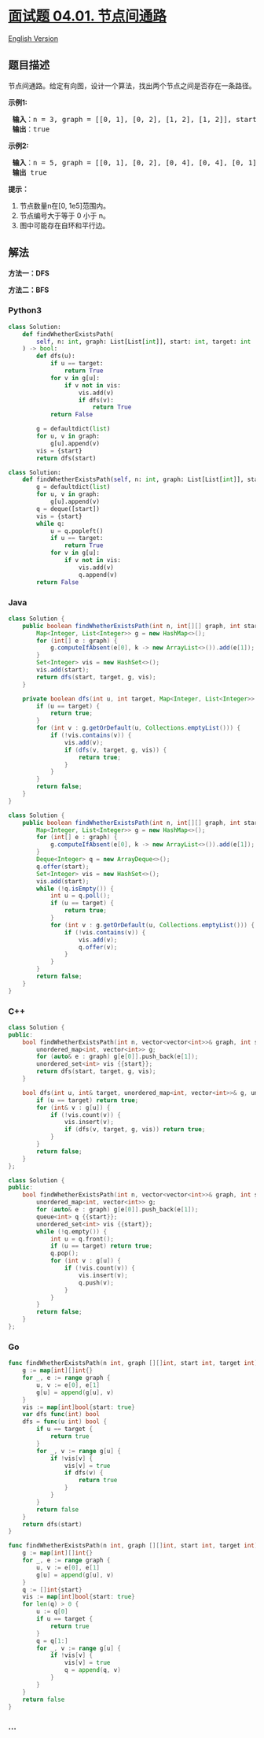 # [面试题 04.01. 节点间通路](https://leetcode.cn/problems/route-between-nodes-lcci)

[English Version](/lcci/04.01.Route%20Between%20Nodes/README_EN.md)

## 题目描述

<!-- 这里写题目描述 -->
<p>节点间通路。给定有向图，设计一个算法，找出两个节点之间是否存在一条路径。</p>

<p><strong>示例1:</strong></p>

<pre><strong> 输入</strong>：n = 3, graph = [[0, 1], [0, 2], [1, 2], [1, 2]], start = 0, target = 2
<strong> 输出</strong>：true
</pre>

<p><strong>示例2:</strong></p>

<pre><strong> 输入</strong>：n = 5, graph = [[0, 1], [0, 2], [0, 4], [0, 4], [0, 1], [1, 3], [1, 4], [1, 3], [2, 3], [3, 4]], start = 0, target = 4
<strong> 输出</strong> true
</pre>

<p><strong>提示：</strong></p>

<ol>
	<li>节点数量n在[0, 1e5]范围内。</li>
	<li>节点编号大于等于 0 小于 n。</li>
	<li>图中可能存在自环和平行边。</li>
</ol>

## 解法

<!-- 这里可写通用的实现逻辑 -->

**方法一：DFS**

**方法二：BFS**

<!-- tabs:start -->

### **Python3**

<!-- 这里可写当前语言的特殊实现逻辑 -->

```python
class Solution:
    def findWhetherExistsPath(
        self, n: int, graph: List[List[int]], start: int, target: int
    ) -> bool:
        def dfs(u):
            if u == target:
                return True
            for v in g[u]:
                if v not in vis:
                    vis.add(v)
                    if dfs(v):
                        return True
            return False

        g = defaultdict(list)
        for u, v in graph:
            g[u].append(v)
        vis = {start}
        return dfs(start)
```

```python
class Solution:
    def findWhetherExistsPath(self, n: int, graph: List[List[int]], start: int, target: int) -> bool:
        g = defaultdict(list)
        for u, v in graph:
            g[u].append(v)
        q = deque([start])
        vis = {start}
        while q:
            u = q.popleft()
            if u == target:
                return True
            for v in g[u]:
                if v not in vis:
                    vis.add(v)
                    q.append(v)
        return False
```

### **Java**

<!-- 这里可写当前语言的特殊实现逻辑 -->

```java
class Solution {
    public boolean findWhetherExistsPath(int n, int[][] graph, int start, int target) {
        Map<Integer, List<Integer>> g = new HashMap<>();
        for (int[] e : graph) {
            g.computeIfAbsent(e[0], k -> new ArrayList<>()).add(e[1]);
        }
        Set<Integer> vis = new HashSet<>();
        vis.add(start);
        return dfs(start, target, g, vis);
    }

    private boolean dfs(int u, int target, Map<Integer, List<Integer>> g, Set<Integer> vis) {
        if (u == target) {
            return true;
        }
        for (int v : g.getOrDefault(u, Collections.emptyList())) {
            if (!vis.contains(v)) {
                vis.add(v);
                if (dfs(v, target, g, vis)) {
                    return true;
                }
            }
        }
        return false;
    }
}
```

```java
class Solution {
    public boolean findWhetherExistsPath(int n, int[][] graph, int start, int target) {
        Map<Integer, List<Integer>> g = new HashMap<>();
        for (int[] e : graph) {
            g.computeIfAbsent(e[0], k -> new ArrayList<>()).add(e[1]);
        }
        Deque<Integer> q = new ArrayDeque<>();
        q.offer(start);
        Set<Integer> vis = new HashSet<>();
        vis.add(start);
        while (!q.isEmpty()) {
            int u = q.poll();
            if (u == target) {
                return true;
            }
            for (int v : g.getOrDefault(u, Collections.emptyList())) {
                if (!vis.contains(v)) {
                    vis.add(v);
                    q.offer(v);
                }
            }
        }
        return false;
    }
}
```

### **C++**

```cpp
class Solution {
public:
    bool findWhetherExistsPath(int n, vector<vector<int>>& graph, int start, int target) {
        unordered_map<int, vector<int>> g;
        for (auto& e : graph) g[e[0]].push_back(e[1]);
        unordered_set<int> vis {{start}};
        return dfs(start, target, g, vis);
    }

    bool dfs(int u, int& target, unordered_map<int, vector<int>>& g, unordered_set<int>& vis) {
        if (u == target) return true;
        for (int& v : g[u]) {
            if (!vis.count(v)) {
                vis.insert(v);
                if (dfs(v, target, g, vis)) return true;
            }
        }
        return false;
    }
};
```

```cpp
class Solution {
public:
    bool findWhetherExistsPath(int n, vector<vector<int>>& graph, int start, int target) {
        unordered_map<int, vector<int>> g;
        for (auto& e : graph) g[e[0]].push_back(e[1]);
        queue<int> q {{start}};
        unordered_set<int> vis {{start}};
        while (!q.empty()) {
            int u = q.front();
            if (u == target) return true;
            q.pop();
            for (int v : g[u]) {
                if (!vis.count(v)) {
                    vis.insert(v);
                    q.push(v);
                }
            }
        }
        return false;
    }
};
```

### **Go**

```go
func findWhetherExistsPath(n int, graph [][]int, start int, target int) bool {
	g := map[int][]int{}
	for _, e := range graph {
		u, v := e[0], e[1]
		g[u] = append(g[u], v)
	}
	vis := map[int]bool{start: true}
	var dfs func(int) bool
	dfs = func(u int) bool {
		if u == target {
			return true
		}
		for _, v := range g[u] {
			if !vis[v] {
				vis[v] = true
				if dfs(v) {
					return true
				}
			}
		}
		return false
	}
	return dfs(start)
}
```

```go
func findWhetherExistsPath(n int, graph [][]int, start int, target int) bool {
	g := map[int][]int{}
	for _, e := range graph {
		u, v := e[0], e[1]
		g[u] = append(g[u], v)
	}
	q := []int{start}
	vis := map[int]bool{start: true}
	for len(q) > 0 {
		u := q[0]
		if u == target {
			return true
		}
		q = q[1:]
		for _, v := range g[u] {
			if !vis[v] {
				vis[v] = true
				q = append(q, v)
			}
		}
	}
	return false
}
```

### **...**

```

```

<!-- tabs:end -->
